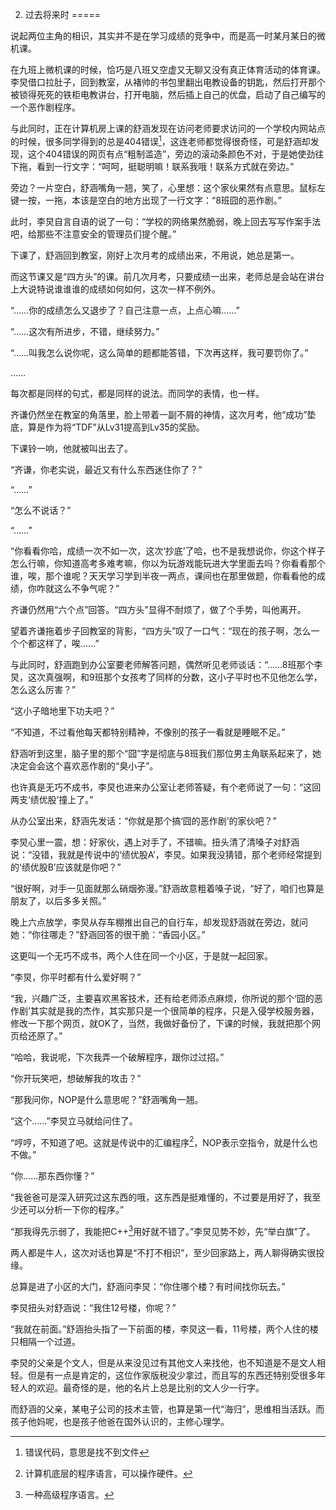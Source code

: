 2. 过去将来时
=====

说起两位主角的相识，其实并不是在学习成绩的竞争中，而是高一时某月某日的微机课。

在九班上微机课的时候，恰巧是八班又空虚又无聊又没有真正体育活动的体育课。李炅借口拉肚子，回到教室，从褚帅的书包里翻出电教设备的钥匙，然后打开那个被锁得死死的铁柜电教讲台，打开电脑，然后插上自己的优盘，启动了自己编写的一个恶作剧程序。

与此同时，正在计算机房上课的舒涵发现在访问老师要求访问的一个学校内网站点的时候，很多同学得到的总是404错误[^1]，这连老师都觉得很奇怪，可是舒涵却发现，这个404错误的网页有点“粗制滥造”，旁边的滚动条颜色不对，于是她使劲往下拖，看到一行文字：“呵呵，挺聪明嘛！联系我哦！联系方式就在旁边。”

旁边？一片空白，舒涵嘴角一翘，笑了，心里想：这个家伙果然有点意思。鼠标左键一按，一拖，本该是空白的地方出现了一行文字：“8班囧的恶作剧。”

此时，李炅自言自语的说了一句：“学校的网络果然脆弱，晚上回去写写作案手法吧，给那些不注意安全的管理员们提个醒。”

下课了，舒涵回到教室，刚好上次月考的成绩出来，不用说，她总是第一。

而这节课又是“四方头”的课。前几次月考，只要成绩一出来，老师总是会站在讲台上大说特说谁谁谁的成绩如何如何，这次一样不例外。

“……你的成绩怎么又退步了？自己注意一点，上点心嘛……”

“……这次有所进步，不错，继续努力。”

“……叫我怎么说你呢，这么简单的题都能答错，下次再这样，我可要罚你了。”

……

每次都是同样的句式，都是同样的说法。而同学的表情，也一样。

齐谦仍然坐在教室的角落里，脸上带着一副不屑的神情，这次月考，他“成功”垫底，算是作为将“TDF”从Lv31提高到Lv35的奖励。

下课铃一响，他就被叫出去了。

“齐谦，你老实说，最近又有什么东西迷住你了？”

“……”

“怎么不说话？”

“……”

“你看看你哈，成绩一次不如一次，这次‘抄底’了哈，也不是我想说你，你这个样子怎么行嘛，你知道高考多难考嘛，你以为玩游戏能玩进大学里面去吗？你看看那个谁，唉，那个谁呢？天天学习学到半夜一两点，课间也在那里做题，你看看他的成绩，你咋就这么不争气呢？”

齐谦仍然用“六个点”回答。“四方头”显得不耐烦了，做了个手势，叫他离开。

望着齐谦拖着步子回教室的背影，“四方头”叹了一口气：“现在的孩子啊，怎么一个个都这样了，唉……”

与此同时，舒涵跑到办公室要老师解答问题，偶然听见老师谈话：“……8班那个李炅，这次真强啊，和9班那个女孩考了同样的分数，这小子平时也不见他怎么学，怎么这么厉害？”

“这小子暗地里下功夫吧？”

“不知道，不过看他每天都特别精神，不像别的孩子一看就是睡眠不足。”

舒涵听到这里，脑子里的那个“囧”字是彻底与8班我们那位男主角联系起来了，她决定会会这个喜欢恶作剧的“臭小子”。

也许真是无巧不成书，李炅也进来办公室让老师答疑，有个老师说了一句：“这回两支‘绩优股’撞上了。”

从办公室出来，舒涵先发话：“你就是那个搞‘囧的恶作剧’的家伙吧？”

李炅心里一震，想：好家伙，遇上对手了，不错嘛。扭头清了清嗓子对舒涵说：“没错，我就是传说中的‘绩优股A’，李炅。如果我没猜错，那个老师经常提到的‘绩优股B’应该就是你吧？”

“很好啊，对手一见面就那么硝烟弥漫。”舒涵故意粗着嗓子说，“好了，咱们也算是朋友了，以后多多关照。”

晚上六点放学，李炅从存车棚推出自己的自行车，却发现舒涵就在旁边，就问她：“你往哪走？”舒涵回答的很干脆：“香园小区。”

这更叫一个无巧不成书，两个人住在同一个小区，于是就一起回家。

“李炅，你平时都有什么爱好啊？”

“我，兴趣广泛，主要喜欢黑客技术，还有给老师添点麻烦，你所说的那个‘囧的恶作剧’其实就是我的杰作，其实那只是一个很简单的程序，只是入侵学校服务器，修改一下那个网页，就OK了，当然，我做好备份了，下课的时候，我就把那个网页给还原了。”

“哈哈，我说呢，下次我弄一个破解程序，跟你过过招。”

“你开玩笑吧，想破解我的攻击？”

“那我问你，NOP是什么意思呢？”舒涵嘴角一翘。

“这个……”李炅立马就给问住了。

“哼哼，不知道了吧。这就是传说中的汇编程序[^2]，NOP表示空指令，就是什么也不做。”

“你……那东西你懂？”

“我爸爸可是深入研究过这东西的哦，这东西是挺难懂的，不过要是用好了，我至少还可以分析一下你的程序。”

“那我得先示弱了，我能把C++[^3]用好就不错了。”李炅见势不妙，先“举白旗”了。

两人都是牛人，这次对话也算是“不打不相识”，至少回家路上，两人聊得确实很投缘。

总算是进了小区的大门，舒涵问李炅：“你住哪个楼？有时间找你玩去。”

李炅扭头对舒涵说：“我住12号楼，你呢？”

“我就在前面。”舒涵抬头指了一下前面的楼，李炅这一看，11号楼，两个人住的楼只相隔一个过道。

李炅的父亲是个文人，但是从来没见过有其他文人来找他，也不知道是不是文人相轻。但是有一点是肯定的，这位作家版税没少拿过，而且写的东西还特别受很多年轻人的欢迎。最奇怪的是，他的名片上总是比别的文人少一行字。

而舒涵的父亲，某电子公司的技术主管，也算是第一代“海归”，思维相当活跃。而孩子他妈呢，也是孩子他爸在国外认识的，主修心理学。


[^1]: 错误代码，意思是找不到文件
[^2]: 计算机底层的程序语言，可以操作硬件。
[^3]: 一种高级程序语言。
